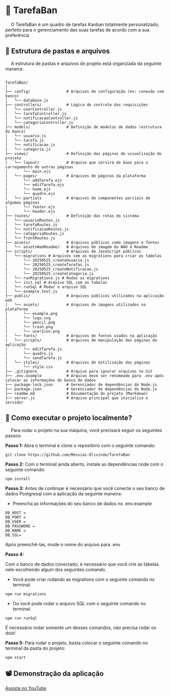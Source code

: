 # 📌 TarefaBan

&emsp; O TarefaBan é um quadro de tarefas Kanban totalmente personalizado, perfeito para o gerenciamento das suas tarefas de acordo com a sua preferência

## 📂 Estrutura de pastas e arquivos

&emsp; A estrutura de pastas e arquivos do projeto está organizada da seguinte maneira:

````

TarefaBan/
│
├── config/                # Arquivos de configuração (ex: conexão com banco)
│   └── database.js
├── controllers/           # Lógica de controle das requisições
│   └── userController.js
|   └── tarefaController.js
|   └── notificacaoController.js
|   └── categoriaController.js
├── models/                # Definição de modelos de dados (estrutura do banco)
|   └── usuario.js
│   └── tarefa.js
|   └── notificacao.js
|   └── categoria.js
├── views/                 # Definição das páginas de visualização do projeto
|   └── layout/            # Arquivo que servirá de base para o carregamento de outras páginas
|       └── main.ejs
|   └── pages/             # Arquivos de páginas da plataforma
|       └── addTarefa.ejs
|       └── editTarefa.ejs
|       └── home.ejs
|       └── quadro.ejs
|   └── partials           # Arquivos de componentes parciais de algumas páginas
|       └── footer.ejs
|       └── header.ejs
├── routes/                # Definição das rotas do sistema
│   └── usuarioRoutes.js
|   └── tarefaRoutes.js
|   └── notificacaoRoutes.js
|   └── categoriaRoutes.js
|   └── frontRoutes.js
├── assets/                # Arquivos públicos como imagens e fontes
|   └── assetsWadReadme/   # Arquivos de imagem do WAD e Readme     
├── scripts/               # Arquivos de JavaScript públicos
|   └── migrations # Arquivos com as migrations para criar as tabelas
|       └── 20250525_createUsuario.js
|       └── 20250525_createTarefas.js
|       └── 20250525_createNotificacao.js
|       └── 20250525_createCategoria.js
|   └── runMigrations.js # Rodas as migrations
|   └── init.sql # Arquivo SQL com as tabelas
|   └── runSql # Rodar o arquivo SQL
│   └── example.test.js
├── public/                # Arquivos públicos utilizados na aplicação web
|   └── assets/            # Arquivos de imagens utilizados na plataforma
|       └── example.png
|       └── logo.svg
|       └── pencil.png
|       └── trash.png
|       └── userIcon.png
|   └── fonts/             # Arquivos de fontes usados na aplicação
|   └── scripts/           # Arquivos de manipulação das páginas da aplicação
|       └── editTarefa.js
|       └── quadro.js
|       └── sendTarefa.js
|   └── styles/            # Arquivos de estilização das páginas
|       └── style.css
├── .gitignore             # Arquivo para ignorar arquivos no Git
├── .env.example           # Arquivo deve ser renomeado para .env após colocar as informações do banco de dados
├── package-lock.json      # Gerenciador de dependências do Node.js
├── package.json           # Gerenciador de dependências do Node.js
├── readme.md              # Documentação do projeto (Markdown)
├── server.js              # Arquivo principal que inicializa o servidor

````

## 🤔 Como executar o projeto localmente?

&emsp; Para rodar o projeto na sua máquina, você precisará seguir os seguintes passos:

**Passo 1:**
Abra o terminal e clone o repositório com o seguinte comando:

````
git clone https://github.com/Messias-Olivindo/TarefaBan
````

**Passo 2:**
Com o terminal ainda aberto, instale as dependências node com o seguinte comando:

````
npm install
````

**Passo 3:**
Antes de continuar é necessário que você conecte o seu banco de dados Postgresql com a aplicação da seguinte maneira:

- Preencha as informações do seu banco de dados no .env.example

````
DB_HOST = 
DB_PORT = 
DB_USER = 
DB_PASSWORD = 
DB_NAME = 
DB_SSL=
````

Após preenchê-las, mude o nome do arquivo para .env

**Passo 4:**

Com o banco de dados conectado, é necessário que você crie as tabelas nele escolhendo algum dos seguintes comando.

- Você pode criar rodando as migrations com o seguinte comando no terminal:

````
npm run migrations
````

- Ou você pode rodar o arquivo SQL com o seguinte comando no terminal:

````
npm run runSql
````

É necessário rodar somente um desses comandos, não precisa rodar os dois!

**Passo 5:**
Para rodar o projeto, basta colocar o seguinte comando no terminal da pasta do projeto:

````
npm start
````

## 📽️ Demonstração da aplicação

[Assista no YouTube](https://youtu.be/MqsiQAV6Kn0)
